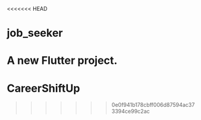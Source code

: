 <<<<<<< HEAD
# job_seeker

A new Flutter project.
=======
# CareerShiftUp
>>>>>>> 0e0f941b178cbff006d87594ac373394ce99c2ac
